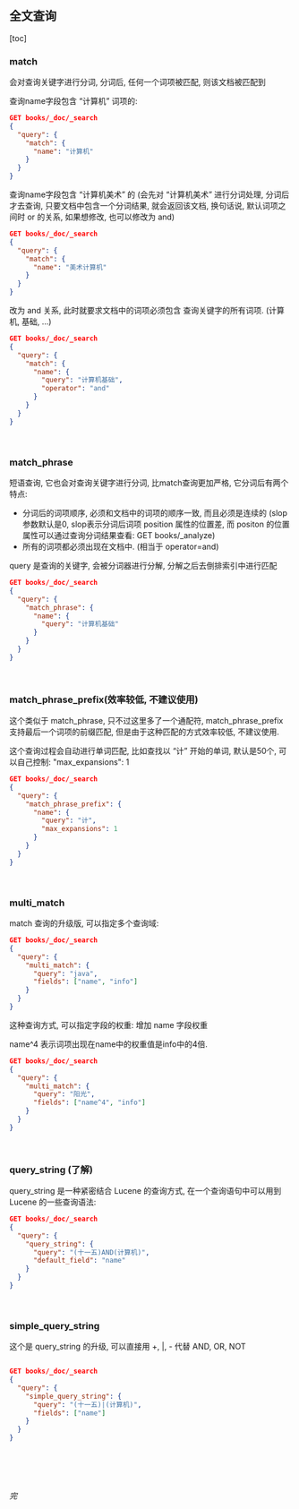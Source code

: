 ## 全文查询

[toc]



### match

会对查询关键字进行分词, 分词后, 任何一个词项被匹配, 则该文档被匹配到

查询name字段包含 “计算机” 词项的:

```json
GET books/_doc/_search
{
  "query": {
    "match": {
      "name": "计算机"
    }
  }
}
```

查询name字段包含 “计算机美术” 的 (会先对 “计算机美术” 进行分词处理, 分词后才去查询, 只要文档中包含一个分词结果, 就会返回该文档, 换句话说, 默认词项之间时 or 的关系, 如果想修改, 也可以修改为 and)

```json
GET books/_doc/_search
{
  "query": {
    "match": {
      "name": "美术计算机"
    }
  }
}
```

改为 and 关系, 此时就要求文档中的词项必须包含 查询关键字的所有词项. (计算机, 基础, ...)

```json
GET books/_doc/_search
{
  "query": {
    "match": {
      "name": {
        "query": "计算机基础",
        "operator": "and"
      }
    }
  }
}
```

<br>

### match_phrase

短语查询, 它也会对查询关键字进行分词, 比match查询更加严格, 它分词后有两个特点: 

- 分词后的词项顺序, 必须和文档中的词项的顺序一致, 而且必须是连续的 (slop 参数默认是0, slop表示分词后词项 position 属性的位置差, 而 positon 的位置属性可以通过查询分词结果查看: GET books/_analyze)
- 所有的词项都必须出现在文档中. (相当于 operator=and)

query 是查询的关键字, 会被分词器进行分解, 分解之后去倒排索引中进行匹配

```json
GET books/_doc/_search
{
  "query": {
    "match_phrase": {
      "name": {
        "query": "计算机基础"
      }
    }
  }
}
```

<br>

### match_phrase_prefix(效率较低, 不建议使用)

这个类似于 match_phrase, 只不过这里多了一个通配符, match_phrase_prefix 支持最后一个词项的前缀匹配, 但是由于这种匹配的方式效率较低, 不建议使用.

这个查询过程会自动进行单词匹配, 比如查找以 “计” 开始的单词, 默认是50个, 可以自己控制: "max_expansions": 1

```json
GET books/_doc/_search
{
  "query": {
    "match_phrase_prefix": {
      "name": {
        "query": "计",
        "max_expansions": 1
      }
    }
  }
}
```

<br>

### multi_match

match 查询的升级版, 可以指定多个查询域:

```json
GET books/_doc/_search
{
  "query": {
    "multi_match": {
      "query": "java",
      "fields": ["name", "info"]
    }
  }
}
```

这种查询方式, 可以指定字段的权重: 增加 name 字段权重

name^4 表示词项出现在name中的权重值是info中的4倍.

```json
GET books/_doc/_search
{
  "query": {
    "multi_match": {
      "query": "阳光",
      "fields": ["name^4", "info"]
    }
  }
}
```

<br>

### query_string (了解)

query_string 是一种紧密结合 Lucene 的查询方式, 在一个查询语句中可以用到 Lucene 的一些查询语法: 

```json
GET books/_doc/_search
{
  "query": {
    "query_string": {
      "query": "(十一五)AND(计算机)",
      "default_field": "name"
    }
  }
}
```

<br>

### simple_query_string

这个是 query_string 的升级, 可以直接用 +, |, - 代替 AND, OR, NOT

```json

GET books/_doc/_search
{
  "query": {
    "simple_query_string": {
      "query": "(十一五)|(计算机)",
      "fields": ["name"]
    }
  }
}
```



<br><br><br>



###### 完

